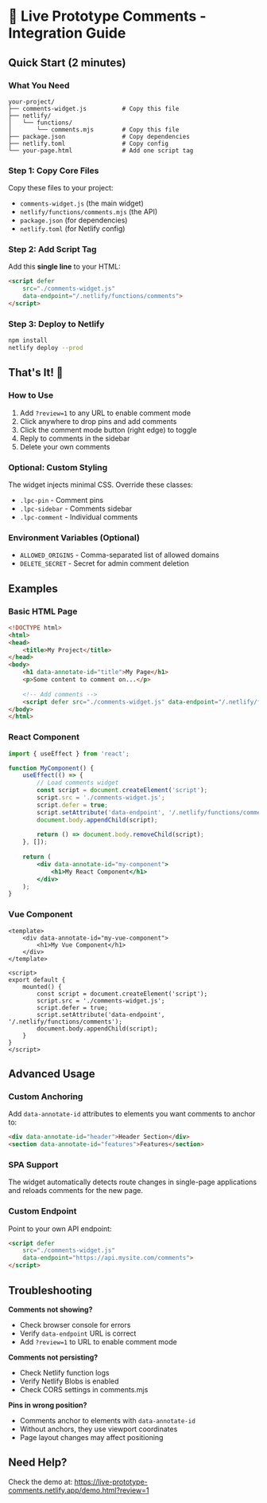 # 🚀 Live Prototype Comments - Integration Guide

## Quick Start (2 minutes)

### What You Need
```
your-project/
├── comments-widget.js          # Copy this file
├── netlify/
│   └── functions/
│       └── comments.mjs        # Copy this file  
├── package.json                # Copy dependencies
├── netlify.toml                # Copy config
└── your-page.html              # Add one script tag
```

### Step 1: Copy Core Files
Copy these files to your project:
- `comments-widget.js` (the main widget)
- `netlify/functions/comments.mjs` (the API)
- `package.json` (for dependencies)
- `netlify.toml` (for Netlify config)

### Step 2: Add Script Tag
Add this **single line** to your HTML:

```html
<script defer 
    src="./comments-widget.js" 
    data-endpoint="/.netlify/functions/comments">
</script>
```

### Step 3: Deploy to Netlify
```bash
npm install
netlify deploy --prod
```

## That's It! 🎉

### How to Use
1. Add `?review=1` to any URL to enable comment mode
2. Click anywhere to drop pins and add comments
3. Click the comment mode button (right edge) to toggle
4. Reply to comments in the sidebar
5. Delete your own comments

### Optional: Custom Styling
The widget injects minimal CSS. Override these classes:
- `.lpc-pin` - Comment pins
- `.lpc-sidebar` - Comments sidebar
- `.lpc-comment` - Individual comments

### Environment Variables (Optional)
- `ALLOWED_ORIGINS` - Comma-separated list of allowed domains
- `DELETE_SECRET` - Secret for admin comment deletion

## Examples

### Basic HTML Page
```html
<!DOCTYPE html>
<html>
<head>
    <title>My Project</title>
</head>
<body>
    <h1 data-annotate-id="title">My Page</h1>
    <p>Some content to comment on...</p>
    
    <!-- Add comments -->
    <script defer src="./comments-widget.js" data-endpoint="/.netlify/functions/comments"></script>
</body>
</html>
```

### React Component
```jsx
import { useEffect } from 'react';

function MyComponent() {
    useEffect(() => {
        // Load comments widget
        const script = document.createElement('script');
        script.src = './comments-widget.js';
        script.defer = true;
        script.setAttribute('data-endpoint', '/.netlify/functions/comments');
        document.body.appendChild(script);
        
        return () => document.body.removeChild(script);
    }, []);
    
    return (
        <div data-annotate-id="my-component">
            <h1>My React Component</h1>
        </div>
    );
}
```

### Vue Component
```vue
<template>
    <div data-annotate-id="my-vue-component">
        <h1>My Vue Component</h1>
    </div>
</template>

<script>
export default {
    mounted() {
        const script = document.createElement('script');
        script.src = './comments-widget.js';
        script.defer = true;
        script.setAttribute('data-endpoint', '/.netlify/functions/comments');
        document.body.appendChild(script);
    }
}
</script>
```

## Advanced Usage

### Custom Anchoring
Add `data-annotate-id` attributes to elements you want comments to anchor to:

```html
<div data-annotate-id="header">Header Section</div>
<section data-annotate-id="features">Features</section>
```

### SPA Support
The widget automatically detects route changes in single-page applications and reloads comments for the new page.

### Custom Endpoint
Point to your own API endpoint:

```html
<script defer 
    src="./comments-widget.js" 
    data-endpoint="https://api.mysite.com/comments">
</script>
```

## Troubleshooting

**Comments not showing?**
- Check browser console for errors
- Verify `data-endpoint` URL is correct
- Add `?review=1` to URL to enable comment mode

**Comments not persisting?**
- Check Netlify function logs
- Verify Netlify Blobs is enabled
- Check CORS settings in comments.mjs

**Pins in wrong position?**
- Comments anchor to elements with `data-annotate-id`
- Without anchors, they use viewport coordinates
- Page layout changes may affect positioning

## Need Help?
Check the demo at: https://live-prototype-comments.netlify.app/demo.html?review=1
